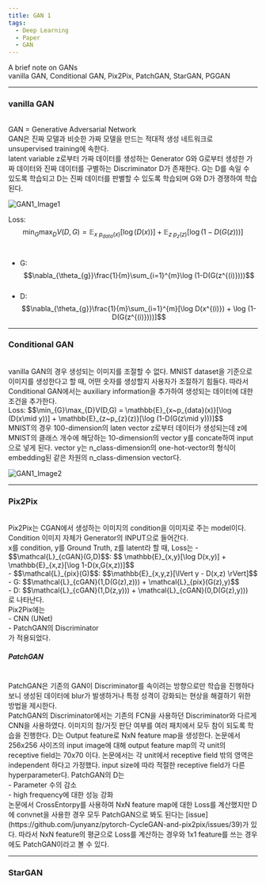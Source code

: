 ```yaml
---
title: GAN 1
tags:
  - Deep Learning
  - Paper
  - GAN
---
```

A brief note on GANs <br>
vanilla GAN, Conditional GAN, Pix2Pix, PatchGAN, StarGAN, PGGAN
<!--more-->

---
### vanilla GAN
<br>
GAN = Generative Adversarial Network <br>
GAN은 진짜 모델과 비슷한 가짜 모델을 만드는 적대적 생성 네트워크로 unsupervised training에 속한다.<br>
latent variable z로부터 가짜 데이터를 생성하는 Generator G와 G로부터 생성한 가짜 데이터와 진짜 데이터를 구별하는 Discriminator D가 존재한다. 
G는 D를 속일 수 있도록 학습되고 D는 진짜 데이터를 판별할 수 있도록 학습되며 G와 D가 경쟁하여 학습된다. <br>

![GAN1_Image1](https://user-images.githubusercontent.com/48177363/140280172-dfe2449f-0e34-4ab5-88f4-b4a47b05ee67.jpg) <br>

Loss: $$\min_{G}\max_{D}V(D,G) = \mathbb{E}_{x~p_{data}(x)}[\log (D(x))] + \mathbb{E}_{z~p_{z}(z)}[\log (1-D(G(z)))]$$<br>
- G: $$\nabla_{\theta_{g}}\frac{1}{m}\sum_{i=1}^{m}\log (1-D(G(z^{(i)})))$$ <br>
- D: $$\nabla_{\theta_{g}}\frac{1}{m}\sum_{i=1}^{m}[\log D(x^{(i)}) + \log (1-D(G(z^{(i)})))]$$

---
### Conditional GAN
<br>
vanilla GAN의 경우 생성되는 이미지를 조절할 수 없다. MNIST dataset을 기준으로 이미지를 생성한다고 할 때, 어떤 숫자를 생성할지 사용자가 조절하기 힘들다. 따라서 Conditional GAN에서는 auxiliary information을 추가하여 생성되는 데이터에 대한 조건을 추가한다. <br>
Loss: $$\min_{G}\max_{D}V(D,G) = \mathbb{E}_{x~p_{data}(x)}[\log (D(x\mid y))] + \mathbb{E}_{z~p_{z}(z)}[\log (1-D(G(z\mid y)))]$$<br>
MNIST의 경우 100-dimension의 laten vector z로부터 데이터가 생성되는데 z에 MNIST의 클래스 개수에 해당하는 10-dimension의 vector y를 concate하여 input으로 넣게 된다. 
vector y는 n_class-dimension의 one-hot-vector의 형식이 embedding된 같은 차원의 n_class-dimension vector다.

![GAN1_Image2](https://user-images.githubusercontent.com/48177363/140280245-5df6e893-4fe1-49f6-8bd3-5f2c5e09ffb0.jpg) <br>

---
### Pix2Pix
<br>
Pix2Pix는 CGAN에서 생성하는 이미지의 condition을 이미지로 주는 model이다. Condition 이미지 자체가 Generator의 INPUT으로 들어간다.<br>
x를 condition, y를 Ground Truth, z를 latent라 할 때, Loss는
- $$\mathcal{L}_{cGAN}(G,D)$$: $$ \mathbb{E}_{x,y}[\log D(x,y)] + \mathbb{E}_{x,z}[\log 1-D(x,G(x,z))]$$ <br>
- $$\mathcal{L}_{pix}(G)$$: $$\mathbb{E}_{x,y,z}[\lVert y - D(x,z) \rVert]$$ <br>
- G: $$\mathcal{L}_{cGAN}(1,D(G(z),z))) + \mathcal{L}_{pix}(G(z),y)$$ <br>
- D: $$\mathcal{L}_{cGAN}(1,D(z,y))) + \mathcal{L}_{cGAN}(0,D(G(z),y))) <br>
로 나타난다. <br>
Pix2Pix에는 <br>
- CNN (UNet) <br>
- PatchGAN의 Discriminator<br>
가 적용되었다. <br>

##### PatchGAN
<br>
PatchGAN은 기존의 GAN이 Discriminator를 속이려는 방향으로만 학습을 진행하다보니 생성된 데이터에 blur가 발생하거나 특정 성격이 강화되는 현상을 해결하기 위한 방법을 제시한다. <br>
PatchGAN의 Discriminator에서는 기존의 FCN을 사용하던 Discriminator와 다르게 CNN을 사용하였다. 이미지의 참/거짓 판단 여부를 여러 패치에서 모두 참이 되도록 학습을 진행한다. D는 Output feature로 NxN feature map을 생성한다. 논문에서 256x256 사이즈의 input image에 대해 output feature map의 각 unit의 receptive field는 70x70 이다. 논문에서는 각 unit에서 receptive field 밖의 영역은 independent 하다고 가정했다. input size에 따라 적절한 receptive field가 다른 hyperparameter다. PatchGAN의 D는 <br>
- Parameter 수의 감소 <br>
- high frequency에 대한 성능 강화 <br>
논문에서 CrossEntorpy를 사용하여 NxN feature map에 대한 Loss를 계산했지만 D에 convnet을 사용한 경우 모두 PatchGAN으로 봐도 된다는 [issue](https://github.com/junyanz/pytorch-CycleGAN-and-pix2pix/issues/39)가 있다. 따라서 NxN feature의 평균으로 Loss를 계산하는 경우와 1x1 feature를 쓰는 경우에도 PatchGAN이라고 볼 수 있다.

---
### StarGAN
<br>



